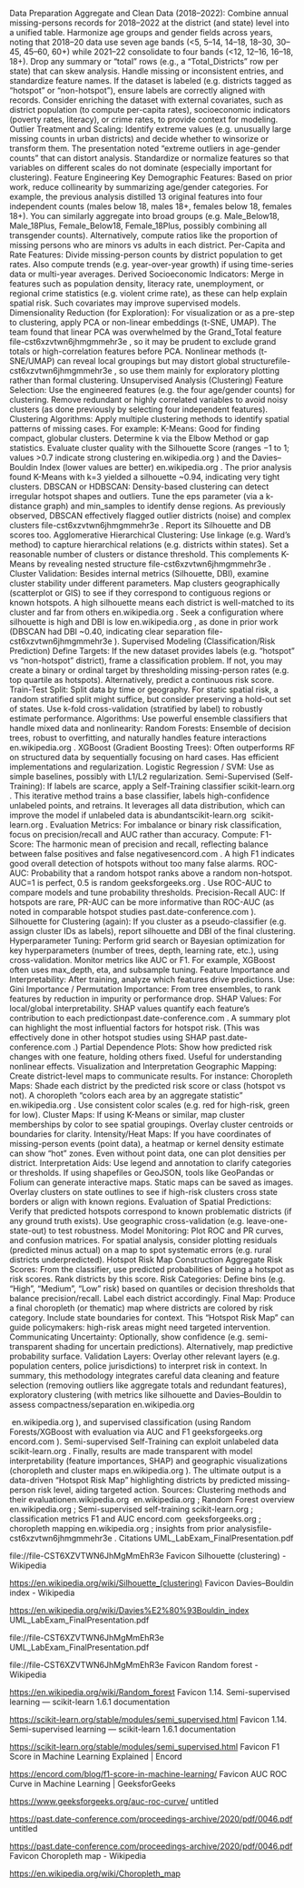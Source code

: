 Data Preparation
Aggregate and Clean Data (2018–2022): Combine annual missing-persons records for 2018–2022 at the district (and state) level into a unified table. Harmonize age groups and gender fields across years, noting that 2018–20 data use seven age bands (<5, 5–14, 14–18, 18–30, 30–45, 45–60, 60+) while 2021–22 consolidate to four bands (<12, 12–16, 16–18, 18+). Drop any summary or “total” rows (e.g., a “Total_Districts” row per state) that can skew analysis. Handle missing or inconsistent entries, and standardize feature names. If the dataset is labeled (e.g. districts tagged as “hotspot” or “non-hotspot”), ensure labels are correctly aligned with records. Consider enriching the dataset with external covariates, such as district population (to compute per-capita rates), socioeconomic indicators (poverty rates, literacy), or crime rates, to provide context for modeling.
Outlier Treatment and Scaling: Identify extreme values (e.g. unusually large missing counts in urban districts) and decide whether to winsorize or transform them. The presentation noted “extreme outliers in age-gender counts” that can distort analysis. Standardize or normalize features so that variables on different scales do not dominate (especially important for clustering).
Feature Engineering
Key Demographic Features: Based on prior work, reduce collinearity by summarizing age/gender categories. For example, the previous analysis distilled 13 original features into four independent counts (males below 18, males 18+, females below 18, females 18+). You can similarly aggregate into broad groups (e.g. Male_Below18, Male_18Plus, Female_Below18, Female_18Plus, possibly combining all transgender counts). Alternatively, compute ratios like the proportion of missing persons who are minors vs adults in each district.
Per-Capita and Rate Features: Divide missing-person counts by district population to get rates. Also compute trends (e.g. year-over-year growth) if using time-series data or multi-year averages.
Derived Socioeconomic Indicators: Merge in features such as population density, literacy rate, unemployment, or regional crime statistics (e.g. violent crime rate), as these can help explain spatial risk. Such covariates may improve supervised models.
Dimensionality Reduction (for Exploration): For visualization or as a pre-step to clustering, apply PCA or non-linear embeddings (t-SNE, UMAP). The team found that linear PCA was overwhelmed by the Grand_Total feature​
file-cst6xzvtwn6jhmgmmehr3e
, so it may be prudent to exclude grand totals or high-correlation features before PCA. Nonlinear methods (t-SNE/UMAP) can reveal local groupings but may distort global structure​
file-cst6xzvtwn6jhmgmmehr3e
, so use them mainly for exploratory plotting rather than formal clustering.
Unsupervised Analysis (Clustering)
Feature Selection: Use the engineered features (e.g. the four age/gender counts) for clustering. Remove redundant or highly correlated variables to avoid noisy clusters (as done previously by selecting four independent features).
Clustering Algorithms: Apply multiple clustering methods to identify spatial patterns of missing cases. For example:
K-Means: Good for finding compact, globular clusters. Determine k via the Elbow Method or gap statistics. Evaluate cluster quality with the Silhouette Score (ranges −1 to 1; values >0.7 indicate strong clustering​
en.wikipedia.org
) and the Davies–Bouldin Index (lower values are better)​
en.wikipedia.org
. The prior analysis found K-Means with k=3 yielded a silhouette ~0.94, indicating very tight clusters.
DBSCAN or HDBSCAN: Density-based clustering can detect irregular hotspot shapes and outliers. Tune the eps parameter (via a k-distance graph) and min_samples to identify dense regions. As previously observed, DBSCAN effectively flagged outlier districts (noise) and complex clusters​
file-cst6xzvtwn6jhmgmmehr3e
. Report its Silhouette and DB scores too.
Agglomerative Hierarchical Clustering: Use linkage (e.g. Ward’s method) to capture hierarchical relations (e.g. districts within states). Set a reasonable number of clusters or distance threshold. This complements K-Means by revealing nested structure​
file-cst6xzvtwn6jhmgmmehr3e
.
Cluster Validation: Besides internal metrics (Silhouette, DBI), examine cluster stability under different parameters. Map clusters geographically (scatterplot or GIS) to see if they correspond to contiguous regions or known hotspots. A high silhouette means each district is well-matched to its cluster and far from others​
en.wikipedia.org
. Seek a configuration where silhouette is high and DBI is low​
en.wikipedia.org
, as done in prior work (DBSCAN had DBI ~0.40, indicating clear separation​
file-cst6xzvtwn6jhmgmmehr3e
).
Supervised Modeling (Classification/Risk Prediction)
Define Targets: If the new dataset provides labels (e.g. “hotspot” vs “non-hotspot” district), frame a classification problem. If not, you may create a binary or ordinal target by thresholding missing-person rates (e.g. top quartile as hotspots). Alternatively, predict a continuous risk score.
Train-Test Split: Split data by time or geography. For static spatial risk, a random stratified split might suffice, but consider preserving a hold-out set of states. Use k-fold cross-validation (stratified by label) to robustly estimate performance.
Algorithms: Use powerful ensemble classifiers that handle mixed data and nonlinearity:
Random Forests: Ensemble of decision trees, robust to overfitting, and naturally handles feature interactions​
en.wikipedia.org
.
XGBoost (Gradient Boosting Trees): Often outperforms RF on structured data by sequentially focusing on hard cases. Has efficient implementations and regularization.
Logistic Regression / SVM: Use as simple baselines, possibly with L1/L2 regularization.
Semi-Supervised (Self-Training): If labels are scarce, apply a Self-Training classifier​
scikit-learn.org
. This iterative method trains a base classifier, labels high-confidence unlabeled points, and retrains. It leverages all data distribution, which can improve the model if unlabeled data is abundant​
scikit-learn.org
​
scikit-learn.org
.
Evaluation Metrics: For imbalance or binary risk classification, focus on precision/recall and AUC rather than accuracy. Compute:
F1-Score: The harmonic mean of precision and recall, reflecting balance between false positives and false negatives​
encord.com
. A high F1 indicates good overall detection of hotspots without too many false alarms.
ROC-AUC: Probability that a random hotspot ranks above a random non-hotspot. AUC=1 is perfect, 0.5 is random​
geeksforgeeks.org
. Use ROC-AUC to compare models and tune probability thresholds.
Precision-Recall AUC: If hotspots are rare, PR-AUC can be more informative than ROC-AUC (as noted in comparable hotspot studies​
past.date-conference.com
).
Silhouette for Clustering (again): If you cluster as a pseudo-classifier (e.g. assign cluster IDs as labels), report silhouette and DBI of the final clustering.
Hyperparameter Tuning: Perform grid search or Bayesian optimization for key hyperparameters (number of trees, depth, learning rate, etc.), using cross-validation. Monitor metrics like AUC or F1. For example, XGBoost often uses max_depth, eta, and subsample tuning.
Feature Importance and Interpretability: After training, analyze which features drive predictions. Use:
Gini Importance / Permutation Importance: From tree ensembles, to rank features by reduction in impurity or performance drop.
SHAP Values: For local/global interpretability. SHAP values quantify each feature’s contribution to each prediction​
past.date-conference.com
. A summary plot can highlight the most influential factors for hotspot risk. (This was effectively done in other hotspot studies using SHAP​
past.date-conference.com
.)
Partial Dependence Plots: Show how predicted risk changes with one feature, holding others fixed. Useful for understanding nonlinear effects.
Visualization and Interpretation
Geographic Mapping: Create district-level maps to communicate results. For instance:
Choropleth Maps: Shade each district by the predicted risk score or class (hotspot vs not). A choropleth “colors each area by an aggregate statistic”​
en.wikipedia.org
. Use consistent color scales (e.g. red for high-risk, green for low).
Cluster Maps: If using K-Means or similar, map cluster memberships by color to see spatial groupings. Overlay cluster centroids or boundaries for clarity.
Intensity/Heat Maps: If you have coordinates of missing-person events (point data), a heatmap or kernel density estimate can show “hot” zones. Even without point data, one can plot densities per district.
Interpretation Aids:
Use legend and annotation to clarify categories or thresholds.
If using shapefiles or GeoJSON, tools like GeoPandas or Folium can generate interactive maps. Static maps can be saved as images.
Overlay clusters on state outlines to see if high-risk clusters cross state borders or align with known regions.
Evaluation of Spatial Predictions: Verify that predicted hotspots correspond to known problematic districts (if any ground truth exists). Use geographic cross-validation (e.g. leave-one-state-out) to test robustness.
Model Monitoring: Plot ROC and PR curves, and confusion matrices. For spatial analysis, consider plotting residuals (predicted minus actual) on a map to spot systematic errors (e.g. rural districts underpredicted).
Hotspot Risk Map Construction
Aggregate Risk Scores: From the classifier, use predicted probabilities of being a hotspot as risk scores. Rank districts by this score.
Risk Categories: Define bins (e.g. “High”, “Medium”, “Low” risk) based on quantiles or decision thresholds that balance precision/recall. Label each district accordingly.
Final Map: Produce a final choropleth (or thematic) map where districts are colored by risk category. Include state boundaries for context. This “Hotspot Risk Map” can guide policymakers: high-risk areas might need targeted intervention.
Communicating Uncertainty: Optionally, show confidence (e.g. semi-transparent shading for uncertain predictions). Alternatively, map predictive probability surface.
Validation Layers: Overlay other relevant layers (e.g. population centers, police jurisdictions) to interpret risk in context.
In summary, this methodology integrates careful data cleaning and feature selection (removing outliers like aggregate totals and redundant features), exploratory clustering (with metrics like silhouette and Davies–Bouldin to assess compactness/separation​
en.wikipedia.org

​
en.wikipedia.org
), and supervised classification (using Random Forests/XGBoost with evaluation via AUC and F1​
geeksforgeeks.org
​
encord.com
). Semi-supervised Self-Training can exploit unlabeled data​
scikit-learn.org
. Finally, results are made transparent with model interpretability (feature importances, SHAP) and geographic visualizations (choropleth and cluster maps​
en.wikipedia.org
). The ultimate output is a data-driven “Hotspot Risk Map” highlighting districts by predicted missing-person risk level, aiding targeted action. Sources: Clustering methods and their evaluation​
en.wikipedia.org
​
en.wikipedia.org
; Random Forest overview​
en.wikipedia.org
; Semi-supervised self-training​
scikit-learn.org
; classification metrics F1 and AUC​
encord.com
​
geeksforgeeks.org
; choropleth mapping​
en.wikipedia.org
; insights from prior analysis​
file-cst6xzvtwn6jhmgmmehr3e
.
Citations
UML_LabExam_FinalPresentation.pdf

file://file-CST6XZVTWN6JhMgMmEhR3e
Favicon
Silhouette (clustering) - Wikipedia

https://en.wikipedia.org/wiki/Silhouette_(clustering)
Favicon
Davies–Bouldin index - Wikipedia

https://en.wikipedia.org/wiki/Davies%E2%80%93Bouldin_index
UML_LabExam_FinalPresentation.pdf

file://file-CST6XZVTWN6JhMgMmEhR3e
UML_LabExam_FinalPresentation.pdf

file://file-CST6XZVTWN6JhMgMmEhR3e
Favicon
Random forest - Wikipedia

https://en.wikipedia.org/wiki/Random_forest
Favicon
1.14. Semi-supervised learning — scikit-learn 1.6.1 documentation

https://scikit-learn.org/stable/modules/semi_supervised.html
Favicon
1.14. Semi-supervised learning — scikit-learn 1.6.1 documentation

https://scikit-learn.org/stable/modules/semi_supervised.html
Favicon
F1 Score in Machine Learning Explained | Encord

https://encord.com/blog/f1-score-in-machine-learning/
Favicon
AUC ROC Curve in Machine Learning | GeeksforGeeks

https://www.geeksforgeeks.org/auc-roc-curve/
untitled

https://past.date-conference.com/proceedings-archive/2020/pdf/0046.pdf
untitled

https://past.date-conference.com/proceedings-archive/2020/pdf/0046.pdf
Favicon
Choropleth map - Wikipedia

https://en.wikipedia.org/wiki/Choropleth_map
